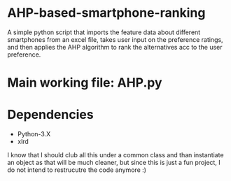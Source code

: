 # AHP-based-smartphone-ranking
A simple python script that imports the feature data about different smartphones from an excel file, takes user input on the preference ratings, and then applies the AHP algorithm to rank the alternatives acc to the user preference.
# Main working file: AHP.py

# Dependencies
* Python-3.X
* xlrd

I know that I should club all this under a common class and than instantiate an object as that will be much cleaner, but since this is just a fun project, I do not intend to restrucutre the code anymore :)
